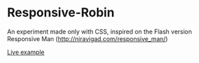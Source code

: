 # Responsive-Robin
An experiment made only with CSS, inspired on the Flash version Responsive Man (http://niravigad.com/responsive_man/)

[Live example](http://htmlpreview.github.io/?https://github.com/wiznia/Responsive-Robin/blob/master/index.html)
